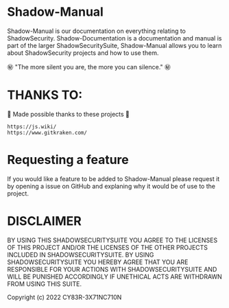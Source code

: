 # Shadow-Manual

Shadow-Manual is our documentation on everything relating to ShadowSecurity. Shadow-Documentation is a documentation and manual is part of the larger ShadowSecuritySuite, Shadow-Manual allows you to learn about ShadowSecurity projects and how to use them.

㊙️ "The more silent you are, the more you can silence." ㊙️

# THANKS TO:

💖 Made possible thanks to these projects 💖

```
https://js.wiki/
https://www.gitkraken.com/
```
# Requesting a feature

If you would like a feature to be added to Shadow-Manual please request it by opening a issue on GitHub and explaning why it would be of use to the project.

# DISCLAIMER

BY USING THIS SHADOWSECURITYSUITE YOU AGREE TO THE LICENSES OF THIS PROJECT AND/OR THE LICENSES OF THE OTHER PROJECTS INCLUDED IN SHADOWSECURITYSUITE. BY USING SHADOWSECURITYSUITE YOU HEREBY AGREE THAT YOU ARE RESPONSIBLE FOR YOUR ACTIONS WITH SHADOWSECURITYSUITE AND WILL BE PUNISHED ACCORDINGLY IF UNETHICAL ACTS ARE WITHDRAWN FROM USING THIS SUITE. 

Copyright (c) 2022 CY83R-3X71NC710N
